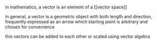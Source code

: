 in mathematics, a vector is an element of a [[vector space]]

in general, a vector is a geometric object with both length and direction, frequently expressed as an arrow which starting point is arbitrary and chosen for convenience

this vectors can be added to each other or scaled using vector algebra 